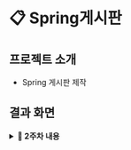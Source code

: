 # 📋 Spring게시판

## 프로젝트 소개
- Spring 게시판 제작
  
## <a id="signup-page"></a> 결과 화면 


<details>
  <summary><b> 📃 2주차 내용</b></summary>
<div markdown="1">
    
  1. 추가 정보는 필요 없다고 판단 ➡️ 작성자 이름으로 변경

  2. entity 폴더 생성
      - [x] Board 생성 : id, title, content, writer 필드
  3. repository 폴더 생성  
      - [x] BoardRepository를 이용하여 다형성 활용 : create, findById, findByTitle, findAll, update, delete
      - [x] MemoryRepository로 구현체 생성 : 배열 대신 Map 사용, 등록 개수 제한 제거
  4. service 폴더 생성
      - [x] BoardService : 제목이 중복될 경우 예외 발생
  5. AppConfig 폴더 생성  
      - [x] IoC적용
      - [x] @Repository, @Service으로 자동 스캔하는 방법도 있지만 이번 주차에서는 Bean을 직접 등록하고 ApplicationContext를 사용해보았다.


  💾 [ 2주차 내용 - Soyul블로그 ](https://soyulia.hashnode.dev/spring-ioc)

</div>
</details>
